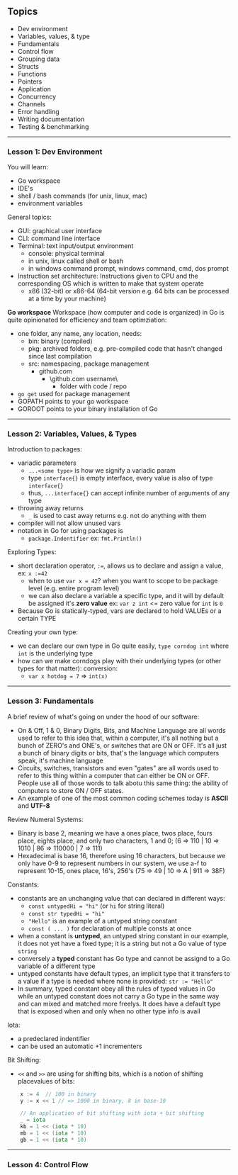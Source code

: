 ## Topics
* Dev environment
* Variables, values, & type
* Fundamentals
* Control flow
* Grouping data
* Structs
* Functions
* Pointers
* Application
* Concurrency
* Channels
* Error handling
* Writing documentation
* Testing & benchmarking

---

### Lesson 1: Dev Environment
You will learn:
* Go workspace
* IDE's
* shell / bash commands (for unix, linux, mac)
* environment variables

General topics:
* GUI: graphical user interface
* CLI: command line interface
* Terminal: text input/output environment 
    * console: physical terminal
    * in unix, linux called shell or bash
    * in windows command prompt, windows command, cmd, dos prompt
* Instruction set architecture: Instructions given to CPU and the corresponding OS which is written to make that system operate
    * x86 (32-bit) or x86-64 (64-bit version e.g. 64 bits can be processed at a time by your machine)

**Go workspace**
Workspace (how computer and code is organized) in Go is quite opinionated for efficiency and team optimziation:
* one folder, any name, any location, needs:
    * bin: binary (compiled)
    * pkg: archived folders, e.g. pre-compiled code that hasn't changed since last compilation
    * src: namespacing, package management
        * github.com
            * \github.com username\
                * folder with code / repo
* `go get` used for package management
* GOPATH points to your go workspace
* GOROOT points to your binary installation of Go

---

### Lesson 2: Variables, Values, & Types
Introduction to packages:
* variadic parameters
    * `...<some type>` is how we signify a variadic param
    * type `interface{}` is empty interface, every value is also of type `interface{}`
    * thus, `...interface{}` can accept infinite number of arguments of any type
* throwing away returns
    * `_` is used to cast away returns e.g. not do anything with them
* compiler will not allow unused vars
* notation in Go for using packages is
    * `package.Indentifier` ex: `fmt.Println()`

Exploring Types:
* short declaration operator, `:=`, allows us to declare and assign a value, ex: `x :=42`
    * when to use `var x = 42`? when you want to scope to be package level (e.g. entire program level)
    * we can also declare a variable a specific type, and it will by default be assigned it's **zero value** ex: `var z int` <= zero value for `int` is `0`
* Because Go is statically-typed, vars are declared to hold VALUEs or a certain TYPE

Creating your own type:
* we can declare our own type in Go quite easily, `type corndog int` where `int` is the underlying type
* how can we make corndogs play with their underlying types (or other types for that matter): conversion:
    - `var x hotdog = 7` => `int(x)`

---

### Lesson 3: Fundamentals
A brief review of what's going on under the hood of our software:
* On & Off, 1 & 0, Binary Digits, Bits, and Machine Language are all words used to refer to this idea that, within a computer, it's all nothing but a bunch of ZERO's and ONE's, or switches that are ON or OFF. It's all just a bunch of binary digits or bits, that's the language which computers speak, it's machine language
* Circuits, switches, transistors and even "gates" are all words used to refer to this thing within a computer that can either be ON or OFF. People use all of those words to talk abotu this same thing: the ability of computers to store ON / OFF states.
* An example of one of the most common coding schemes today is **ASCII** and **UTF-8**

Review Numeral Systems:
* Binary is base 2, meaning we have a ones place, twos place, fours place, eights place, and only two characters, 1 and 0; (6 => 110 | 10 => 1010 | 86 => 110000 | 7 => 111)
* Hexadecimal is base 16, therefore using 16 characters, but because we only have 0-9 to represent numbers in our system, we use a-f to represent 10-15, ones place, 16's, 256's (75 => 49 | 10 => A | 911 => 38F)

Constants:
* constants are an unchanging value that can declared in different ways:
    * `const untypedHi = "hi"` (or `hi` for string literal)
    * `const str typedHi = "hi"`
    * `"Hello"` is an example of a untyped string constant
    * `const ( ... )` for declaration of multiple consts at once 
* when a constant is **untyped**, an untyped string constant in our example, it does not yet have a fixed type; it is a string but not a Go value of type `string`
* conversely a **typed** constant has Go type and cannot be assignd to a Go variable of a different type
* untyped constants have default types, an implicit type that it transfers to a value if a type is needed where none is provided: `str := "Hello"`
* In summary, typed constant obey all the rules of typed values in Go while an untyped constant does not carry a Go type in the same way and can mixed and matched more freelys. It does have a default type that is exposed when and only when no other type info is avail

Iota:
* a predeclared indentifier
* can be used an automatic +1 incrementers

Bit Shifting:
* `<<` and `>>` are using for shifting bits, which is a notion of shifting placevalues of bits:
```go
    x := 4  // 100 in binary
    y := x << 1 // => 1000 in binary, 8 in base-10

    // An application of bit shifting with iota + bit shifting
    _ = iota
    kb = 1 << (iota * 10)
    mb = 1 << (iota * 10)
    gb = 1 << (iota * 10)
```

---

### Lesson 4: Control Flow




    

